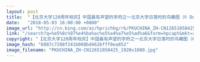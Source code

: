```yaml
---
layout: post
title:  "【北京大学120周年校庆】中国最有声望的学府之一北京大学日落时的鸟瞰图（© Dong Wenjie/Getty Images）"
date:   "2018-05-03 16:00:00 +0800"
image_url: "http://cn.bing.com/az/hprichbg/rb/PKUCHINA_ZH-CN12651058425_1920x1080.jpg"
link: "/search?q=%e5%8c%97%e4%ba%ac%e5%a4%a7%e5%ad%a6&form=hpcapt&mkt=zh-cn"
copyright: "【北京大学120周年校庆】中国最有声望的学府之一北京大学日落时的鸟瞰图（© Dong Wenjie/Getty Images）"
image_hash: "6087c7208f241b008bd462bfff0ea852"
image_filename: "PKUCHINA_ZH-CN12651058425_1920x1080.jpg"
---
```

